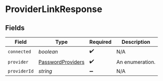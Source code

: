 # ProviderLinkResponse


## Fields

| Field                                                         | Type                                                          | Required                                                      | Description                                                   |
| ------------------------------------------------------------- | ------------------------------------------------------------- | ------------------------------------------------------------- | ------------------------------------------------------------- |
| `connected`                                                   | *boolean*                                                     | :heavy_check_mark:                                            | N/A                                                           |
| `provider`                                                    | [PasswordProviders](../../models/shared/passwordproviders.md) | :heavy_check_mark:                                            | An enumeration.                                               |
| `providerId`                                                  | *string*                                                      | :heavy_minus_sign:                                            | N/A                                                           |